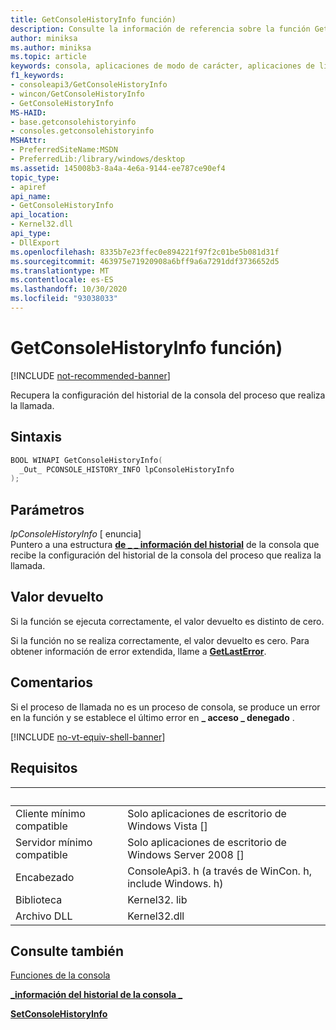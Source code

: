 ```yaml
---
title: GetConsoleHistoryInfo función)
description: Consulte la información de referencia sobre la función GetConsoleHistoryInfo, que recupera la configuración del historial de la consola del proceso de llamada.
author: miniksa
ms.author: miniksa
ms.topic: article
keywords: consola, aplicaciones de modo de carácter, aplicaciones de línea de comandos, aplicaciones de terminal, API de consola
f1_keywords:
- consoleapi3/GetConsoleHistoryInfo
- wincon/GetConsoleHistoryInfo
- GetConsoleHistoryInfo
MS-HAID:
- base.getconsolehistoryinfo
- consoles.getconsolehistoryinfo
MSHAttr:
- PreferredSiteName:MSDN
- PreferredLib:/library/windows/desktop
ms.assetid: 145008b3-8a4a-4e6a-9144-ee787ce90ef4
topic_type:
- apiref
api_name:
- GetConsoleHistoryInfo
api_location:
- Kernel32.dll
api_type:
- DllExport
ms.openlocfilehash: 8335b7e23ffec0e894221f97f2c01be5b081d31f
ms.sourcegitcommit: 463975e71920908a6bff9a6a7291ddf3736652d5
ms.translationtype: MT
ms.contentlocale: es-ES
ms.lasthandoff: 10/30/2020
ms.locfileid: "93038033"
---
```

# <a name="getconsolehistoryinfo-function"></a>GetConsoleHistoryInfo función)

[!INCLUDE [not-recommended-banner](./includes/not-recommended-banner.md)]

Recupera la configuración del historial de la consola del proceso que realiza la llamada.

## <a name="syntax"></a>Sintaxis

```C
BOOL WINAPI GetConsoleHistoryInfo(
  _Out_ PCONSOLE_HISTORY_INFO lpConsoleHistoryInfo
);
```

## <a name="parameters"></a>Parámetros

*lpConsoleHistoryInfo* \[ enuncia\]  
Puntero a una estructura [**de \_ \_ información del historial**](console-history-info.md) de la consola que recibe la configuración del historial de la consola del proceso que realiza la llamada.

## <a name="return-value"></a>Valor devuelto

Si la función se ejecuta correctamente, el valor devuelto es distinto de cero.

Si la función no se realiza correctamente, el valor devuelto es cero. Para obtener información de error extendida, llame a [**GetLastError**](https://msdn.microsoft.com/library/windows/desktop/ms679360).

## <a name="remarks"></a>Comentarios

Si el proceso de llamada no es un proceso de consola, se produce un error en la función y se establece el último error en **\_ acceso \_ denegado** .

[!INCLUDE [no-vt-equiv-shell-banner](./includes/no-vt-equiv-shell-banner.md)]

## <a name="requirements"></a>Requisitos

| &nbsp; | &nbsp; |
|-|-|
| Cliente mínimo compatible | Solo aplicaciones de escritorio de Windows Vista \[\] |
| Servidor mínimo compatible | Solo aplicaciones de escritorio de Windows Server 2008 \[\] |
| Encabezado | ConsoleApi3. h (a través de WinCon. h, include Windows. h) |
| Biblioteca | Kernel32. lib |
| Archivo DLL | Kernel32.dll |

## <a name="see-also"></a>Consulte también

[Funciones de la consola](console-functions.md)

[**\_información del historial de la consola \_**](console-history-info.md)

[**SetConsoleHistoryInfo**](setconsolehistoryinfo.md)
